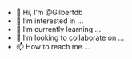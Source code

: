 - 👋 Hi, I’m @Gilbertdb
- 👀 I’m interested in ...
- 🌱 I’m currently learning ...
- 💞️ I’m looking to collaborate on ...
- 📫 How to reach me ...

<!---
Gilbertdb/Gilbertdb is a ✨ special ✨ repository because its `README.md` (this file) appears on your GitHub profile.
You can click the Preview link to take a look at your changes.
--->
